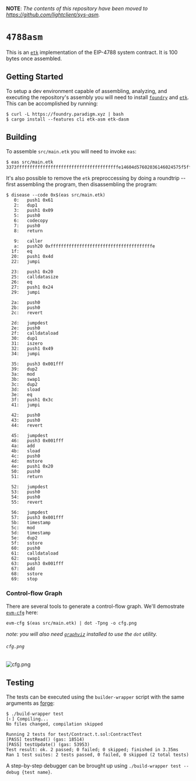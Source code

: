 **NOTE**: _The contents of this repository have been moved to
https://github.com/lightclient/sys-asm._

# `4788asm`

This is an [`etk`][etk] implementation of the EIP-4788
system contract. It is 100 bytes once assembled.

## Getting Started

To setup a dev environment capable of assembling, analyzing, and executing the
repository's assembly you will need to install [`foundry`][foundry] and
[`etk`][etk]. This can be accomplished by running:

```console
$ curl -L https://foundry.paradigm.xyz | bash
$ cargo install --features cli etk-asm etk-dasm
```

## Building

To assemble `src/main.etk` you will need to invoke `eas`:

```console
$ eas src/main.etk
3373fffffffffffffffffffffffffffffffffffffffe14604d57602036146024575f5ffd5b5f35801560495762001fff810690815414603c575f5ffd5b62001fff01545f5260205ff35b5f5ffd5b62001fff42064281555f359062001fff015500
```

It's also possible to remove the `etk` preproccessing by doing a roundtrip --
first assembling the program, then disassembling the program:

```console
$ disease --code 0x$(eas src/main.etk)
   0:   push1 0x61
   2:   dup1
   3:   push1 0x09
   5:   push0
   6:   codecopy
   7:   push0
   8:   return

   9:   caller
   a:   push20 0xfffffffffffffffffffffffffffffffffffffffe
  1f:   eq
  20:   push1 0x4d
  22:   jumpi

  23:   push1 0x20
  25:   calldatasize
  26:   eq
  27:   push1 0x24
  29:   jumpi

  2a:   push0
  2b:   push0
  2c:   revert

  2d:   jumpdest
  2e:   push0
  2f:   calldataload
  30:   dup1
  31:   iszero
  32:   push1 0x49
  34:   jumpi

  35:   push3 0x001fff
  39:   dup2
  3a:   mod
  3b:   swap1
  3c:   dup2
  3d:   sload
  3e:   eq
  3f:   push1 0x3c
  41:   jumpi

  42:   push0
  43:   push0
  44:   revert

  45:   jumpdest
  46:   push3 0x001fff
  4a:   add
  4b:   sload
  4c:   push0
  4d:   mstore
  4e:   push1 0x20
  50:   push0
  51:   return

  52:   jumpdest
  53:   push0
  54:   push0
  55:   revert

  56:   jumpdest
  57:   push3 0x001fff
  5b:   timestamp
  5c:   mod
  5d:   timestamp
  5e:   dup2
  5f:   sstore
  60:   push0
  61:   calldataload
  62:   swap1
  63:   push3 0x001fff
  67:   add
  68:   sstore
  69:   stop
```

### Control-flow Graph

There are several tools to generate a control-flow graph. We'll demostrate
[`evm-cfg`][evm-cfg] here:

```console
evm-cfg $(eas src/main.etk) | dot -Tpng -o cfg.png
```

*note: you will also need [`graphviz`][graphviz] installed to use the `dot` utility.*

###### `cfg.png`
![cfg.png](./docs/cfg.png)

## Testing

The tests can be executed using the `builder-wrapper` script with the same
arguments as [forge][forge]:

```console
$ ./build-wrapper test
[⠆] Compiling...
No files changed, compilation skipped

Running 2 tests for test/Contract.t.sol:ContractTest
[PASS] testRead() (gas: 18514)
[PASS] testUpdate() (gas: 53953)
Test result: ok. 2 passed; 0 failed; 0 skipped; finished in 3.35ms
Ran 1 test suites: 2 tests passed, 0 failed, 0 skipped (2 total tests)
```

A step-by-step debugger can be brought up using `./build-wrapper test --debug {test name}`.

[cfg]: https://en.wikipedia.org/wiki/Control-flow_graph
[etk]: https://github.com/quilt/etk
[evm-cfg]: https://github.com/plotchy/evm-cfg
[forge]: https://github.com/foundry-rs/foundry/blob/master/forge
[foundry]: https://getfoundry.sh/
[graphviz]: https://graphviz.org/download/
